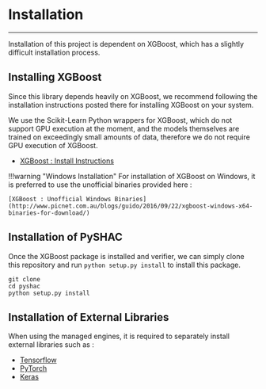 # Installation
----

Installation of this project is dependent on XGBoost, which has a slightly difficult installation process.

## Installing XGBoost

Since this library depends heavily on XGBoost, we recommend following the installation instructions posted there
for installing XGBoost on your system.

We use the Scikit-Learn Python wrappers for XGBoost, which do not support GPU execution at the moment, and the models
themselves are trained on exceedingly small amounts of data, therefore we do not require GPU execution of XGBoost.

- [XGBoost : Install Instructions](https://xgboost.readthedocs.io/en/latest/build.html)

!!!warning "Windows Installation"
    For installation of XGBoost on Windows, it is preferred to use the unofficial binaries
    provided here :

    [XGBoost : Unofficial Windows Binaries](http://www.picnet.com.au/blogs/guido/2016/09/22/xgboost-windows-x64-binaries-for-download/)

## Installation of PySHAC

Once the XGBoost package is installed and verifier, we can simply clone this repository and run
`python setup.py install` to install this package.

```
git clone 
cd pyshac
python setup.py install
```

## Installation of External Libraries

When using the managed engines, it is required to separately install external libraries such as :

- [Tensorflow](https://www.tensorflow.org/install/)
- [PyTorch](https://pytorch.org/)
- [Keras](https://keras.io/#installation)